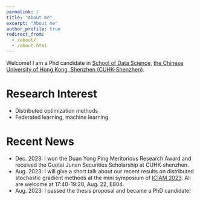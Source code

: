 ```yaml
---
permalink: /
title: "About me"
excerpt: "About me"
author_profile: true
redirect_from: 
  - /about/
  - /about.html
---
```


Welcome! I am a Phd candidate in
[School of Data Science](https://sds.cuhk.edu.cn), 
[the Chinese University of Hong Kong, Shenzhen (CUHK-Shenzhen)](https://www.cuhk.edu.cn/en). 



Research Interest
===
+ Distributed optimization methods
+ Federated learning, machine learning

Recent News
===
+ Dec. 2023: I won the Duan Yong Ping Meritorious Research Award and received the Guotai Junan Securities Scholarship at CUHK-shenzhen.
+ Aug. 2023: I will give a short talk about our recent results on distributed stochastic gradient methods at the mini symposium of [ICIAM 2023](https://iciam2023.org/). All are welcome at 17:40-19:20, Aug. 22, E804.
+ Aug. 2023: I passed the thesis proposal and became a PhD candidate!
